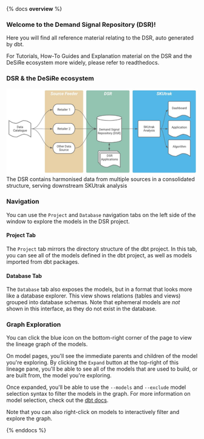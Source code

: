 
{% docs __overview__ %}

### Welcome to the Demand Signal Repository (DSR)!

Here you will find all reference material relating to the DSR, auto generated by dbt.

For Tutorials, How-To Guides and Explanation material on the DSR and the DeSiRe ecosystem more widely, 
please refer to readthedocs.

### DSR & the DeSiRe ecosystem
![DeSiRe](assets/DeSiRe%20Ecosystem.JPG)
The DSR contains harmonised data from multiple sources in a consolidated structure, serving downstream SKUtrak 
analysis

### Navigation

You can use the `Project` and `Database` navigation tabs on the left side of the window to explore the models
in the DSR project.

#### Project Tab
The `Project` tab mirrors the directory structure of the dbt project. In this tab, you can see all of the
models defined in the dbt project, as well as models imported from dbt packages.

#### Database Tab
The `Database` tab also exposes the models, but in a format that looks more like a database explorer. This view
shows relations (tables and views) grouped into database schemas. Note that ephemeral models are _not_ shown
in this interface, as they do not exist in the database.

### Graph Exploration
You can click the blue icon on the bottom-right corner of the page to view the lineage graph of the models.

On model pages, you'll see the immediate parents and children of the model you're exploring. By clicking the `Expand`
button at the top-right of this lineage pane, you'll be able to see all of the models that are used to build,
or are built from, the model you're exploring.

Once expanded, you'll be able to use the `--models` and `--exclude` model selection syntax to filter the
models in the graph. For more information on model selection, check out the [dbt docs](https://docs.getdbt.com/docs/model-selection-syntax).

Note that you can also right-click on models to interactively filter and explore the graph.

{% enddocs %}
